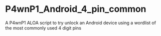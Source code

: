 # P4wnP1_Android_4_pin_common
A P4wnP1 ALOA script to try unlock an Android device using a wordlist of the most commonly used 4 digit pins
